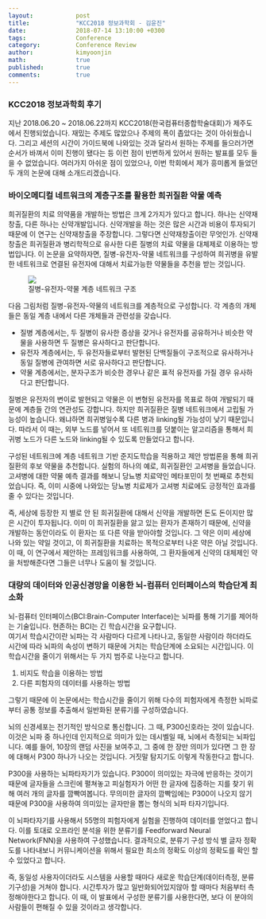 ```yaml
---
layout:            post
title:             "KCC2018 정보과학회 - 김윤진"
date:              2018-07-14 13:10:00 +0300
tags:              Conference
category:          Conference Review
author:            kimyoonjin
math:              true
published:         true
comments:          true
---
```


### KCC2018 정보과학회 후기
지난 2018.06.20 ~ 2018.06.22까지 KCC2018(한국컴퓨터종합학술대회)가 제주도에서 진행되었습니다. 재밌는 주제도 많았으나 주제의 폭이 좁았다는 것이 아쉬웠습니다. 그리고 세션의 시간이 가이드북에 나와있는 것과 달라서 원하는 주제를 들으러가면 순서가 바껴서 이미 진행이 됐다는 등 이런 점이 빈번하게 있어서 원하는 발표를 모두 들을 수 없었습니다. 여러가지 아쉬운 점이 있었으나, 이번 학회에서 제가 흥미롭게 들었던 두 개의 논문에 대해 소개드리겠습니다.

### 바이오메디컬 네트워크의 계층구조를 활용한 희귀질환 약물 예측  
희귀질환의 치료 의약품을 개발하는 방법은 크게 2가지가 있다고 합니다. 하나는 신약재창출, 다른 하나는 신약개발입니다. 신약개발을 하는 것은 많은 시간과 비용이 투자되기 때문에 이 연구는 신약재창출을 주장합니다. 그렇다면 신약재창출이란 무엇인가. 신약재창출은 희귀질환과 병리학적으로 유사한 다른 질병의 치료 약물을 대체제로 이용하는 방법입니다. 이 논문을 요약하자면, 질병-유전자-약물 네트워크를 구성하여 희귀병을 유발한 네트워크로 연결된 유전자에 대해서 치료가능한 약물들을 추천을 받는 것입니다.   

<figure>
   <img src="{{ "/media/img/network.png" | absolute_url }}" />
   <figcaption>질병-유전자-약물 계층 네트워크 구조</figcaption>  
</figure>


다음 그림처럼 질병-유전자-약물의 네트워크를 계층적으로 구성합니다. 각 계층의 개체들은 동일 계층 내에서 다른 개체들과 관련성을 갖습니다.
- 질병 계층에서는, 두 질병이 유사한 증상을 갖거나 유전자를 공유하거나 비슷한 약물을 사용하면 두 질병은 유사하다고 판단합니다.
- 유전자 계층에서는, 두 유전자들로부터 발현된 단백질들이 구조적으로 유사하거나 동일 질병에 관여하면 서로 유사하다고 판단합니다.
- 약물 계층에서는, 분자구조가 비슷한 경우나 같은 표적 유전자를 가질 경우 유사하다고 판단합니다.  

질병은 유전자의 변이로 발현되고 약물은 이 변형된 유전자를 목표로 하여 개발되기 때문에 계층들 간의 연관성도 강합니다. 하지만 희귀질환은 질병 네트워크에서 고립될 가능성이 높습니다. 왜냐하면 희귀병일수록 다른 병과 linking될 가능성이 낮기 때문입니다. 따라서 이 때는, 외부 노드를 넣어서 또 네트워크를 덧붙이는 알고리즘을 통해서 희귀병 노드가 다른 노드와 linking될 수 있도록 만들었다고 합니다.    

구성된 네트워크에 계층 네트워크 기반 준지도학습을 적용하고 제안 방법론을 통해 희귀질환의 후보 약물을 추천합니다. 실험의 하나의 예로, 희귀질환인 고셔병을 들었습니다. 고셔병에 대한 약물 예측 결과를 해보니 당뇨병 치료약인 메타포민이 첫 번째로 추천되었습니다. 즉, 이미 시중에 나와있는 당뇨병 치료제가 고셔병 치료에도 긍정적인 효과를 줄 수 있다는 것입니다.     

즉, 세상에 등장한 지 별로 안 된 희귀질환에 대해서 신약을 개발하면 돈도 돈이지만 많은 시간이 투자됩니다. 이미 이 희귀질환을 앓고 있는 환자가 존재하기 때문에, 신약을 개발하는 동안이라도 이 환자는 또 다른 약을 받아야할 것입니다. 그 약은 이미 세상에 나와 있는 약일 것이고, 이 희귀질환을 치료하는 목적으로부터 나온 약은 아닐 것입니다. 이 때, 이 연구에서 제안하는 프레임워크를 사용하여, 그 환자들에게 신약의 대체제인 약을 처방해준다면 그들은 너무나 도움이 될 것입니다.   

### 대량의 데이터와 인공신경망을 이용한 뇌-컴퓨터 인터페이스의 학습단계 최소화    

뇌-컴퓨터 인터페이스(BCI:Brain-Computer Interface)는 뇌파를 통해 기기를 제어하는 기술입니다. 현존하는 BCI는 긴 학습시간을 요구합니다.   
여기서 학습시간이란 뇌파는 각 사람마다 다르게 나타나고, 동일한 사람이라 하더라도 시간에 따라 뇌파의 속성이 변하기 때문에 거치는 학습단계에 소요되는 시간입니다. 이 학습시간을 줄이기 위해서는 두 가지 범주로 나눈다고 합니다.
1. 비지도 학습을 이용하는 방법
2. 다른 피험자의 데이터를 사용하는 방법     

그렇기 때문에 이 논문에서는 학습시간을 줄이기 위해 다수의 피험자에게 측정한 뇌파로부터 공통 정보를 추출해서 일반화된 분류기를 구성하였습니다.  

뇌의 신경세포는 전기적인 방식으로 통신합니다. 그 때, P300신호라는 것이 있습니다. 이것은 뇌파 중 하나인데 인지적으로 의미가 있는 데시벨일 때, 뇌에서 측정되는 뇌파입니다. 예를 들어, 10장의 랜덤 사진을 보여주고, 그 중에 한 장만 의미가 있다면 그 한 장에 대해서 P300 하나가 나오는 것입니다. 거짓말 탐지기도 이렇게 작동한다고 합니다.  

P300을 사용하는 뇌파타자기가 있습니다. P300이 의미있는 자극에 반응하는 것이기 때문에 글자들을 스크린에 펼쳐놓고 피실험자가 어떤 한 글자에 집중하는 지를 찾기 위해 여러 개의 글자를 깜빡여봅니다. 무의미한 글자의 깜빡임에는 P300이 나오지 않기 때문에 P300을 사용하여 의미있는 글자만을 뽑는 형식의 뇌파 타자기입니다.

이 뇌파타자기를 사용해서 55명의 피험자에게 실험을 진행하여 데이터를 얻었다고 합니다. 이를 토대로 오프라인 분석을 위한 분류기를 Feedforward Neural Network(FNN)을 사용하여 구성했습니다. 결과적으로, 분류기 구성 방식 별 글자 정확도를 나타내보니 커뮤니케이션을 위해서 필요한 최소의 정확도 이상의 정확도를 확인 할 수 있었다고 합니다.  

즉, 동일성 사용자이더라도 시스템을 사용할 때마다 새로운 학습단계(데이터측정, 분류기구성)을 거쳐야 합니다. 시간투자가 많고 일반화되어있지않아 할 때마다 처음부터 측정해야한다고 합니다. 이 때, 이 발표에서 구성한 분류기를 사용한다면, 보다 이 분야의 사람들이 편해질 수 있을 것이라고 생각합니다.
